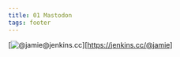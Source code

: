 ```yaml
---
title: 01 Mastodon
tags: footer
---
```

[![@jamie@jenkins.cc](/images/mastodon.svg)][https://jenkins.cc/@jamie]
